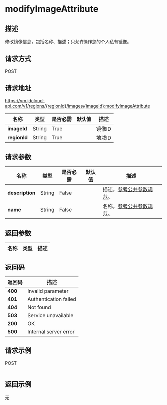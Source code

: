 # modifyImageAttribute


## 描述
修改镜像信息，包括名称、描述；只允许操作您的个人私有镜像。


## 请求方式
POST

## 请求地址
https://vm.jdcloud-api.com/v1/regions/{regionId}/images/{imageId}:modifyImageAttribute

|名称|类型|是否必需|默认值|描述|
|---|---|---|---|---|
|**imageId**|String|True||镜像ID|
|**regionId**|String|True||地域ID|

## 请求参数
|名称|类型|是否必需|默认值|描述|
|---|---|---|---|---|
|**description**|String|False||描述，<a href="https://www.jdcloud.com/help/detail/3870/isCatalog/1">参考公共参数规范</a>。|
|**name**|String|False||名称，<a href="https://www.jdcloud.com/help/detail/3870/isCatalog/1">参考公共参数规范</a>。|


## 返回参数
|名称|类型|描述|
|---|---|---|



## 返回码
|返回码|描述|
|---|---|
|**400**|Invalid parameter|
|**401**|Authentication failed|
|**404**|Not found|
|**503**|Service unavailable|
|**200**|OK|
|**500**|Internal server error|

## 请求示例
POST
```

```

## 返回示例
无
